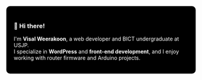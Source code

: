 <div style="background-color: black; color: white; padding: 20px; border-radius: 10px;">

  <h3>👋 Hi there!</h3>

  <p>
    I'm <strong>Visal Weerakoon</strong>, a web developer and BICT undergraduate at USJP.<br>
    I specialize in <strong>WordPress</strong> and <strong>front-end development</strong>, and I enjoy working with router firmware and Arduino projects.
  </p>

</div>
